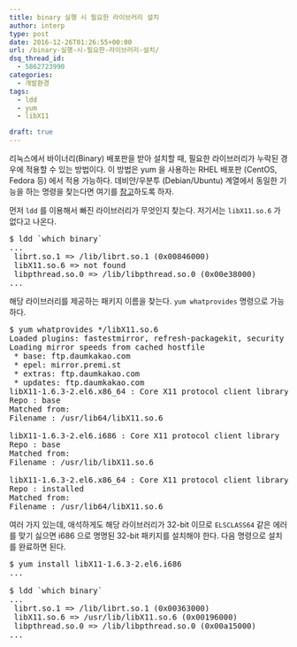```yaml
---
title: binary 실행 시 필요한 라이브러리 설치
author: interp
type: post
date: 2016-12-26T01:26:55+00:00
url: /binary-실행-시-필요한-라이브러리-설치/
dsq_thread_id:
  - 5862723990
categories:
  - 개발환경
tags:
  - ldd
  - yum
  - libX11

draft: true
---
```

리눅스에서 바이너리(Binary) 배포판을 받아 설치할 때, 필요한 라이브러리가 누락된 경우에 적용할 수 있는 방법이다. 이 방법은 yum 을 사용하는 RHEL 배포판 (CentOS, Fedora 등) 에서 적용 가능하다. 데비안/우분투 (Debian/Ubuntu) 계열에서 동일한 기능을 하는 명령을 찾는다면 여기를 [참고][1]하도록 하자.

먼저 `ldd` 를 이용해서 빠진 라이브러리가 무엇인지 찾는다. 저기서는 `libX11.so.6` 가 없다고 나온다.

<pre class="brush: bash; title: ; notranslate" title="">$ ldd `which binary`
...
 librt.so.1 =&gt; /lib/librt.so.1 (0x00846000)
 libX11.so.6 =&gt; not found
 libpthread.so.0 =&gt; /lib/libpthread.so.0 (0x00e38000)
...
</pre>

해당 라이브러리를 제공하는 패키지 이름을 찾는다. `yum whatprovides` 명령으로 가능하다.

<pre class="brush: bash; title: ; notranslate" title="">$ yum whatprovides */libX11.so.6
Loaded plugins: fastestmirror, refresh-packagekit, security
Loading mirror speeds from cached hostfile
 * base: ftp.daumkakao.com
 * epel: mirror.premi.st
 * extras: ftp.daumkakao.com
 * updates: ftp.daumkakao.com
libX11-1.6.3-2.el6.x86_64 : Core X11 protocol client library
Repo : base
Matched from:
Filename : /usr/lib64/libX11.so.6

libX11-1.6.3-2.el6.i686 : Core X11 protocol client library
Repo : base
Matched from:
Filename : /usr/lib/libX11.so.6

libX11-1.6.3-2.el6.x86_64 : Core X11 protocol client library
Repo : installed
Matched from:
Filename : /usr/lib64/libX11.so.6
</pre>

여러 가지 있는데, 애석하게도 해당 라이브러리가 32-bit 이므로 `ELSCLASS64` 같은 에러를 맞기 싫으면 i686 으로 명명된 32-bit 패키지를 설치해야 한다. 다음 명령으로 설치를 완료하면 된다.

<pre class="brush: bash; title: ; notranslate" title="">$ yum install libX11-1.6.3-2.el6.i686
...

$ ldd `which binary`
...
 librt.so.1 =&gt; /lib/librt.so.1 (0x00363000)
 libX11.so.6 =&gt; /usr/lib/libX11.so.6 (0x00196000)
 libpthread.so.0 =&gt; /lib/libpthread.so.0 (0x00a15000)
...
</pre>

 [1]: http://nicholaskuechler.com/2011/02/10/debian-ubuntu-equivalents-of-yum-whatprovides/
